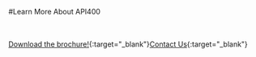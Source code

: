 #Learn More About API400

<br/><br/>
[Download the brochure!](articles//products/api400.md/calltoaction.md/API400WP.en.pdf){:target="_blank"}[Contact Us]({{#makeLink}}./productinquiries.html?article_path=./company/productinquiries.md&menu_path=/{{/makeLink}}){:target="_blank"}

